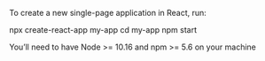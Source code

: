 To create a new single-page application in React, run:

npx create-react-app my-app
cd my-app
npm start

You’ll need to have Node >= 10.16 and npm >= 5.6 on your machine